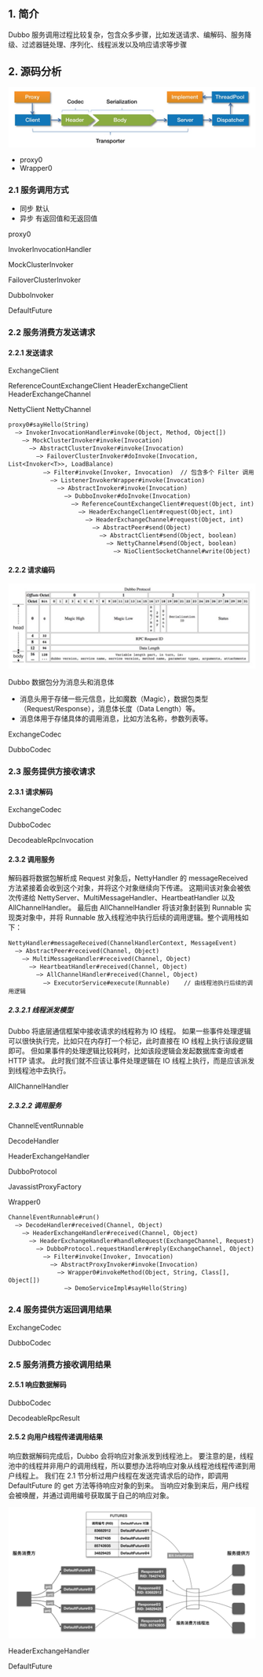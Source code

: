 ## 1. 简介
Dubbo 服务调用过程比较复杂，包含众多步骤，比如发送请求、编解码、服务降级、过滤器链处理、序列化、线程派发以及响应请求等步骤

## 2. 源码分析
![send-request-process](../../../img/dubbo-docs-send-request-process.jpg)

* proxy0
* Wrapper0 

### 2.1 服务调用方式
* 同步 默认
* 异步 有返回值和无返回值

proxy0 

InvokerInvocationHandler 

MockClusterInvoker

FailoverClusterInvoker

DubboInvoker

DefaultFuture 

### 2.2 服务消费方发送请求

#### 2.2.1 发送请求

ExchangeClient 

ReferenceCountExchangeClient 
HeaderExchangeClient 
HeaderExchangeChannel 

NettyClient 
NettyChannel 


```
proxy0#sayHello(String)
  —> InvokerInvocationHandler#invoke(Object, Method, Object[])
    —> MockClusterInvoker#invoke(Invocation)
      —> AbstractClusterInvoker#invoke(Invocation)
        —> FailoverClusterInvoker#doInvoke(Invocation, List<Invoker<T>>, LoadBalance)
          —> Filter#invoke(Invoker, Invocation)  // 包含多个 Filter 调用
            —> ListenerInvokerWrapper#invoke(Invocation) 
              —> AbstractInvoker#invoke(Invocation) 
                —> DubboInvoker#doInvoke(Invocation)
                  —> ReferenceCountExchangeClient#request(Object, int)
                    —> HeaderExchangeClient#request(Object, int)
                      —> HeaderExchangeChannel#request(Object, int)
                        —> AbstractPeer#send(Object)
                          —> AbstractClient#send(Object, boolean)
                            —> NettyChannel#send(Object, boolean)
                              —> NioClientSocketChannel#write(Object)
```

#### 2.2.2 请求编码
![data-format](../../../img/dubbo-docs-data-format.jpg)

Dubbo 数据包分为消息头和消息体
* 消息头用于存储一些元信息，比如魔数（Magic），数据包类型（Request/Response），消息体长度（Data Length）等。
* 消息体用于存储具体的调用消息，比如方法名称，参数列表等。

ExchangeCodec 

DubboCodec 


### 2.3 服务提供方接收请求

#### 2.3.1 请求解码
ExchangeCodec 

DubboCodec 

DecodeableRpcInvocation 

#### 2.3.2 调用服务

解码器将数据包解析成 Request 对象后，NettyHandler 的 messageReceived 方法紧接着会收到这个对象，并将这个对象继续向下传递。
这期间该对象会被依次传递给 NettyServer、MultiMessageHandler、HeartbeatHandler 以及 AllChannelHandler。
最后由 AllChannelHandler 将该对象封装到 Runnable 实现类对象中，并将 Runnable 放入线程池中执行后续的调用逻辑。整个调用栈如下：
```
NettyHandler#messageReceived(ChannelHandlerContext, MessageEvent)
  —> AbstractPeer#received(Channel, Object)
    —> MultiMessageHandler#received(Channel, Object)
      —> HeartbeatHandler#received(Channel, Object)
        —> AllChannelHandler#received(Channel, Object)
          —> ExecutorService#execute(Runnable)    // 由线程池执行后续的调用逻辑
```

##### 2.3.2.1 线程派发模型
Dubbo 将底层通信框架中接收请求的线程称为 IO 线程。
如果一些事件处理逻辑可以很快执行完，比如只在内存打一个标记，此时直接在 IO 线程上执行该段逻辑即可。
但如果事件的处理逻辑比较耗时，比如该段逻辑会发起数据库查询或者 HTTP 请求。
此时我们就不应该让事件处理逻辑在 IO 线程上执行，而是应该派发到线程池中去执行。


AllChannelHandler 


##### 2.3.2.2 调用服务
ChannelEventRunnable 

DecodeHandler 

HeaderExchangeHandler 

DubboProtocol 

JavassistProxyFactory 

Wrapper0 

```
ChannelEventRunnable#run()
  —> DecodeHandler#received(Channel, Object)
    —> HeaderExchangeHandler#received(Channel, Object)
      —> HeaderExchangeHandler#handleRequest(ExchangeChannel, Request)
        —> DubboProtocol.requestHandler#reply(ExchangeChannel, Object)
          —> Filter#invoke(Invoker, Invocation)
            —> AbstractProxyInvoker#invoke(Invocation)
              —> Wrapper0#invokeMethod(Object, String, Class[], Object[])
                —> DemoServiceImpl#sayHello(String)
```



### 2.4 服务提供方返回调用结果

ExchangeCodec 

DubboCodec 


### 2.5 服务消费方接收调用结果

#### 2.5.1 响应数据解码

DubboCodec 

DecodeableRpcResult 


#### 2.5.2 向用户线程传递调用结果

响应数据解码完成后，Dubbo 会将响应对象派发到线程池上。
要注意的是，线程池中的线程并非用户的调用线程，所以要想办法将响应对象从线程池线程传递到用户线程上。
我们在 2.1 节分析过用户线程在发送完请求后的动作，即调用 DefaultFuture 的 get 方法等待响应对象的到来。
当响应对象到来后，用户线程会被唤醒，并通过调用编号获取属于自己的响应对象。

![request-id-application](../../../img/dubbo-docs-request-id-application.jpg)

HeaderExchangeHandler 

DefaultFuture 
